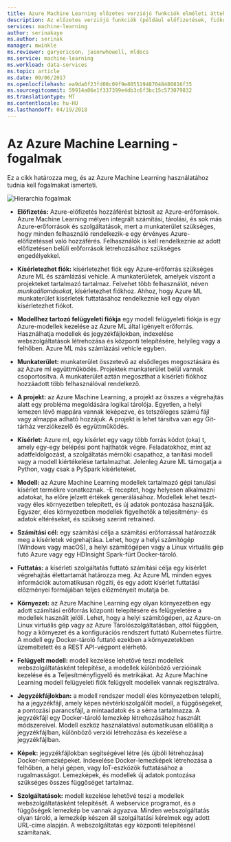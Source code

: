 ```yaml
---
title: Azure Machine Learning előzetes verziójú funkciók elméleti áttekintése |} Microsoft Docs
description: Az előzetes verziójú funkciók (például előfizetések, fiókok, munkaterületek, projektek) az Azure Machine Learning elméleti áttekintését.
services: machine-learning
author: serinakaye
ms.author: serinak
manager: mwinkle
ms.reviewer: garyericson, jasonwhowell, mldocs
ms.service: machine-learning
ms.workload: data-services
ms.topic: article
ms.date: 09/06/2017
ms.openlocfilehash: ea9da6f23fd08c09f9e805519487648480816f35
ms.sourcegitcommit: 59914a06e1f337399e4db3c6f3bc15c573079832
ms.translationtype: MT
ms.contentlocale: hu-HU
ms.lasthandoff: 04/19/2018
---
```

# <a name="azure-machine-learning---concepts"></a>Az Azure Machine Learning - fogalmak

Ez a cikk határozza meg, és az Azure Machine Learning használatához tudnia kell fogalmakat ismerteti. 

![Hierarchia fogalmak](media/overview-general-concepts/hierarchy.png)

- **Előfizetés:** Azure-előfizetés hozzáférést biztosít az Azure-erőforrások. Azure Machine Learning mélyen integrált számítási, tárolási, és sok más Azure-erőforrások és szolgáltatások, mert a munkaterület szükséges, hogy minden felhasználó rendelkezik-e egy érvényes Azure-előfizetéssel való hozzáférés. Felhasználók is kell rendelkeznie az adott előfizetésen belüli erőforrások létrehozásához szükséges engedélyekkel.


- **Kísérletezhet fiók:** kísérletezhet fiók egy Azure-erőforrás szükséges Azure ML és számlázási vehicle. A munkaterületek, amelyek viszont a projekteket tartalmazó tartalmaz. Felvehet több felhasználót, néven _munkaállomásokat_, kísérletezhet fiókhoz. Ahhoz, hogy Azure ML munkaterület kísérletek futtatásához rendelkeznie kell egy olyan kísérletezhet fiókot. 


- **Modellhez tartozó felügyeleti fiókja** egy modell felügyeleti fiókja is egy Azure-modellek kezelése az Azure ML által igényelt erőforrás. Használhatja modellek és jegyzékfájlokban, indexelése webszolgáltatások létrehozása és központi telepítésére, helyileg vagy a felhőben. Azure ML más számlázási vehicle egyben.


- **Munkaterület:** munkaterület összetevő az elsődleges megosztására és az Azure ml együttműködés. Projektek munkaterület belül vannak csoportosítva. A munkaterület aztán megoszthat a kísérleti fiókhoz hozzáadott több felhasználóval rendelkező.


- **A projekt:** az Azure Machine Learning, a projekt az összes a végrehajtás alatt egy probléma megoldására logikai tárolója. Egyetlen, a helyi lemezen lévő mappára vannak leképezve, és tetszőleges számú fájl vagy almappa adható hozzájuk. A projekt is lehet társítva van egy Git-tárház verziókezelő és együttműködés.  

- **Kísérlet:** Azure ml, egy kísérlet egy vagy több forrás kódot (oka) t, amely egy-egy belépési pont hajthatók végre. Feladatokhoz, mint az adatfeldolgozást, a szolgáltatás mérnöki csapathoz, a tanítási modell vagy a modell kiértékelése tartalmazhat. Jelenleg Azure ML támogatja a Python, vagy csak a PySpark kísérleteket.


- **Modell:** az Azure Machine Learning modellek tartalmazó gépi tanulási kísérlet termékre vonatkoznak. -E receptet, hogy helyesen alkalmazni adatokat, ha előre jelzett értékek generálásához. Modellek lehet teszt- vagy éles környezetben telepített, és új adatok pontozása használják. Egyszer, éles környezetben modellek figyelhetők a teljesítmény- és adatok eltéréseket, és szükség szerint retrained. 

- **Számítási cél:** egy számítási célja a számítási erőforrással határozzák meg a kísérletek végrehajtása. Lehet, hogy a helyi számítógép (Windows vagy macOS), a helyi számítógépen vagy a Linux virtuális gép futó Azure vagy egy HDInsight Spark-fürt Docker-tároló.


- **Futtatás:** a kísérleti szolgáltatás futtató számítási célja egy kísérlet végrehajtás élettartamát határozza meg. Az Azure ML minden egyes információk automatikusan rögzíti, és egy adott kísérlet futtatási előzményei formájában teljes előzményeit mutatja be.

- **Környezet:** az Azure Machine Learning egy olyan környezetben egy adott számítási erőforrás központi telepítésére és felügyeletére a modellek használt jelöli. Lehet, hogy a helyi számítógépen, az Azure-on Linux virtuális gép vagy az Azure Tárolószolgáltatásban, attól függően, hogy a környezet és a konfigurációs rendszert futtató Kubernetes fürtre. A modell egy Docker-tároló futtató ezekben a környezetekben üzemeltetett és a REST API-végpont elérhető.


- **Felügyelt modell:** modell kezelése lehetővé teszi modellek webszolgáltatásként telepítése, a modellek különböző verzióinak kezelése és a Teljesítményfigyelő és metrikákat. Az Azure Machine Learning modell felügyeleti fiók felügyelt modellek vannak regisztrálva.

- **Jegyzékfájlokban:** a modell rendszer modell éles környezetben telepíti, ha a jegyzékfájl, amely képes névtérkiszolgálóit modell, a függőségeket, a pontozási parancsfájl, a mintaadatok és a séma tartalmazza. A jegyzékfájl egy Docker-tároló lemezkép létrehozásához használt módszereivel. Modell eszköz használatával automatikusan előállítja a jegyzékfájlban, különböző verziói létrehozása és kezelése a jegyzékfájlban. 


- **Képek:** jegyzékfájlokban segítségével létre (és újbóli létrehozása) Docker-lemezképeket. Indexelése Docker-lemezképek létrehozása a felhőben, a helyi gépen, vagy IoT-eszközök futtatásához a rugalmasságot. Lemezképek, és modellek új adatok pontozása szükséges összes függőséget tartalmaz. 

- **Szolgáltatások:** modell kezelése lehetővé teszi a modellek webszolgáltatásként telepítését. A webservice programot, és a függőségek lemezkép be vannak ágyazva. Minden webszolgáltatás olyan tároló, a lemezkép készen áll szolgáltatási kérelmek egy adott URL-címe alapján. A webszolgáltatás egy központi telepítésnél számítanak.
